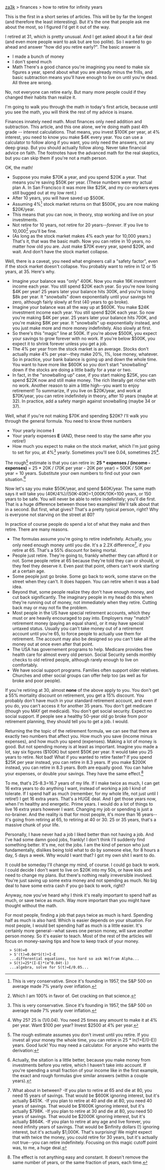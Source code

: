 [za3k](/) > finances > how to retire for infinity years

This is the first in a short series of articles. This will be by far the longest (and therefore the least interesting). But it's the one that people ask me about the most, so I figured I'd get it out of the way.

I retired at 31, which is pretty unusual. And I get asked about it a fair deal (and even more people want to ask but are too polite). So I wanted to go ahead and answer "how did you retire early?". The basic answer is
 - I made a bunch of money
 - I don't spend much
 - Math
There's a good chance you're imagining you need to make six figures a year, spend about what you are already minus the frills, and basic subtraction means you'll have enough to live on until you're dead. All three are wrong. 

No, not everyone can retire early. But many more people could if they changed their habits than realize it.

I'm going to walk you through the math in today's first article, because until you see the math, you will think the rest of my advice is insane.

Finances innately need math. Most finances only need addition and subtraction. This article, and this one alone, we're doing math past 4th grade -- interest calculations. That means, you invest $100K per year, at 4% interest, you need to know you make $4K every year. You can use a calculator to follow along if you want, you only need the answers, not any deep grasp. But you should actually follow along. Never take financial advice on faith. The footnotes have the advanced math for the real skeptics, but you can skip them if you're not a math person.

OK, the math!
- Suppose you make $70K a year, and you spend $20K a year. That means you're saving $50K per year. (These numbers were my actual plan A. In San Francisco it was more like $25K, and my co-workers eyes still bugged out at my low rent.)
- After 10 years, you will have saved up $500K.
- Assuming 4%[^1] stock market returns on that $500K, you are now making $20K/year.
- This means that you can now, in theory, stop working and live on your investments.
- Not retire for 10 years, not retire for 20 years--*forever*. If you live to 10,000[^2] you'll be fine. 
- (As long as the stock market makes 4% each year for 10,000 years.)
That's it, that was the basic math. Now you can retire in 10 years, no matter how old you are. Just make $70K every year, spend $20K, and wait. And don't have the stock market collapse.

Well, there is a caveat, you need what engineers call a "safety factor", even if the stock market doesn't collapse. You probably want to retire in 12 or 15 years, at 35. Here's why.
- Imagine your balance was "only" 400K. Now you make 16K investment income each year. You still spend $20K each year. So you're now losing $4K per year! 25 years later your balance hits 300K, and you're losing $8k per year. It "snowballs" down exponentially until your savings hit zero, although fairly slowly at first (40 years to go broke).
- Imagine your balance was all the way up at $600K. You make $24K investment income each year. You still spend $20K each year. So now you're making $4K per year. 25 years later your balance hits 700K, and you're making $8K per year. It "snowballs" up exponentially instead, and you just make more and more money indefinitely. Also slowly at first.
- So there's this "magic" line at 500K. If you're above $500K, you expect your savings to grow forever with no work. If you're below $500K, you expect it to shrink forever unless you get a job.
- The 4% per year from the stock market is an average. Stocks don't actually make 4% per year--they make 20%, 1%, lose money, whatever. So in practice, your bank balance is going up and down the whole time. You want to have more like $600K so you don't start "snowballing" down if the stocks are doing a little badly for a year or two.
- In fact, in the "snowballing up" case, if you start making $25K, you can spend $22K now and still make money. The rich literally get richer with no work. Another reason to aim a little high--you want to enjoy retirement!
To summarize, if you live on $20K/year, and work at $70K/year, you can retire indefinitely in theory, after 10 years (maybe at 32). In practice, add a safety margin against snowballing (maybe 34 or 37).

Well, what if you're not making $70K and spending $20K? I'll walk you through the general formula. You need to know three numbers
- Your yearly income **I**
- Your yearly expenses **E** (AND, these need to stay the same after you retire!)
- How much you expect to make on the stock market, which I'm just going to set for you, at 4%[^1] yearly. Sometimes you'll see 0.04, sometimes 25[^3].

The rough[^4] estimate is that you can retire in: **25 * expenses / (income - expenses)** = 25 * 20K / (70K per year - 20K per year) = 500K / 50K per year = 10 years. Substitute your own numbers to find out your own situation.[^5]

Now let's say you make $50K/year, and spend $40K/year. The same math says it will take you (40K/4%)/(50K-40K)=1,000K/10K=100 years, or 150 years to be safe. You will never be able to retire indefinitely; you'll die first. That is a huge difference between those two examples! We'll talk about that in a second. But first, what gives? That's a pretty typical person, right? Why is everyone not starving on the street at 80?

In practice of course people do spend a lot of what they make and then retire. There are many reasons. 
- The formulas assume you're going to retire indefinitely. Actually, you only need enough money until you die. It's a 2.2X difference[^6], if you retire at 65. That's a 55% discount for being mortal.
- People just retire. They're going to, frankly whether they can afford it or not. Some people retire at 65 because they're told they can or should, or they feel they deserve it. Even past that point, others can't work starting at a certain age.
- Some people just go broke. Some go back to work, some starve on the street when they can't. It does happen. You can retire when it was a bad idea.
- Beyond that, some people realize they don't have enough money, and cut back significantly. The imaginary people in my head do this when they're running out of money, not immediately when they retire. Cutting back may or may not fix the problem.
- Most people in the US have special retirement accounts, which they must or are heavily encouraged to pay into. Employers may "match" retirement money (paying an equal share), or it may have special untaxed status. Usually you can't take money out of a retirement account until you're 65, to force people to actually use them for retirement. The account may also be designed so you can't take all the money out at once even after that point.
- The USA has governement programs to help. Medicare provides free health care for almost every old person. Social Security sends monthly checks to old retired people, although rarely enough to live on comfortably.
- We have social support programs. Families often support older relatives. Churches and other social groups can offer help too (as well as for broke and poor people).

If you're retiring at 30, almost **none** of the above apply to you. You don't get a 55% mortality discount on retirement, you get a 15% discount. You probably don't have much in your standard retirement account, and even if you do, you can't access it for another 35 years. You don't get medicare (though you MAY get medicaid). You don't get social security. Expect no social support. If people see a healthy 50-year old go broke from poor retirement planning, they should tell you to get a job. I would.

Returning the the topic of the retirement formula, we can see that there are exactly two numbers that affect you. How much you save (income minus expenses), and how much you spend (expenses). Making a lot of money is good. But not spending money is at least as important. Imagine you made a lot, say six figures ($100K) but spent $50K per year. It would take you 25 years to retire. Not bad! What if you wanted to retire faster? If you spend $25K per year instead, you can retire in 8.3 years. If you make $200K instead, you can retire in 8.3 years. Both are equally good. You can halve your expenses, or double your savings. They have the same effect.[^9]

To me, that's 25-8.3=16.7 years of my life. If I make twice as much, I can get 16 extra years to do anything I want, instead of working a job I kind of tolerate. If I spend half as much (remember, for my whole life, not just until I retire!) I get 16 extra years. That's a HUGE deal. And I get those years now, when I'm healthy and energetic. Prime years. I would do a lot of things to live 16 extra years however I want. Changing my job or spending is just a no-brainer. And the reality is that for most people, it's more than 16 years--it's going from retiring at 65, to retiring at 40 or 30. 25 or 35 years, that's a massive chunk of your life.

Personally, I have never had a job I liked better than not having a job. And I've had some damn good jobs, frankly! I don't think I'll suddenly find something better. It's me, not the jobs. I am the kind of person who just fundamentally, dislikes being told what to do by someone else, for 8 hours a day, 5 days a week. Why would I want that? I got my own shit I want to do.

It could be someday I'll change my mind, of course. I could go back to work. I could decide I don't want to live on $20K into my 50s, or have kids and need to change my plans. But there's nothing really irreversible involved. You're just saving up some extra money and not spending as much. No big deal to have some extra cash if you go back to work, right?

Anyway, now you've heard why I think it's really important to spend half as much, or save twice as much. Way more important than you might have thought without the math.

For most people, finding a job that pays twice as much is hard. Spending half as much is also hard. Which is easier depends on your situation. For most people, I would bet spending half as much is a little easier. It's certainly more general--what saves one person money, will save another person money. So it's easier to teach. Most of the rest of the articles will focus on money-saving tips and how to keep track of your money.

[^1]: This is very conservative. Since it's founding in 1957, the S&P 500 on average made 7% yearly over inflation.
[^2]: Which I am 100% in favor of. Get cracking on that science.
[^3]: Why 25? 25 is (1/0.04). You need 25 times any amount to make it at 4% per year. Want $100 per year? Invest $2500 at 4% per year.
[^4]: The rough estimate assumes you don't invest until you retire. If you invest all your money the whole time, you can retire in 25 * ln(1+E/(I-E)) years. Good luck! You may need a calculator.
  For anyone who wants the derivation:
  ```
    > S(0)=0
    > S'(t)=0.04*S(t)+I-E
    ...differential equations, too hard so ask Wolfram Alpha...
    > S(t)=25*(I-E)*(e^0.04t-1)
    ...algebra, solve for S(t)=E/0.05...
  ```
[^5]: Actually, the sitation is a little better, because you make money from investments before you retire, which I haven't take into account. If you're spending a small fraction of your income like in the first example, the exact[^4] and rough formulas give similar answers (within a couple years).
[^6]: What about in between?
    -If you plan to retire at 65 and die at 80[^7], you need 15 years of savings. That would be $600K ignoring interest, but it's actually $451K[^8].
    -If you plan to retire at 40 and die at 80, you need 40 years of savings. That would be $1600K ignoring interest, but it's actually $798K.
    -If you plan to retire at 30 and die at 80, you need 50 years of savings. That would be $2000K ignoring interest, but it's actually $864K.
    -If you plan to retire at any age and live forever[^2], you need infinity years of savings. That would be $infinity dollars (!) ignoring interest, but it's actually $1,000K.
  That's surprising! We might expect that with twice the money, you could retire for 30 years, but it's actually not true--you can retire indefinitely. Focusing on this magic cutoff point was, to me, a huge deal.
[^7]: Not, you know, that people PLAN to die at 80. They don't circle a date in their calendar. But you have to know how long you'll be retired to plan financially. Actually, living to 100 can turn into a financial problem! This is part of how insurance [got started](https://en.wikipedia.org/wiki/Tontine). 
[^8]: The equation here is $1,000K * (1- e^(-0.04 * years)). $1000K is the number from the "rough" formula.
[^9]: The effect is not anything easy and constant. It doesn't remove the same number of years, or the same fraction of years, each time.
